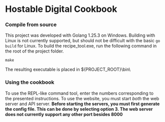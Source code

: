 # Hostable Digital Cookbook
### Compile from source
This project was developed with Golang 1.25.3 on Windows. Building with Linux is not currently supported, but should not be difficult with the basic `go build` for Linux.
To build the recipe_tool.exe, run the following command in the root of the project folder.
```
make
```
The resulting executable is placed in ${PROJECT_ROOT}\bin\

### Using the cookbook
To use the REPL-like command tool, enter the numbers corresponding to the presented instructions. To use the website, you must start *both* the web server and API server.
**Before starting the servers, you must first generate the config file. This can be done by selecting option 3. The web server does not currently support any other port besides 8000**